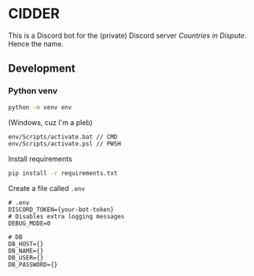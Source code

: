 # CIDDER

This is a Discord bot for the (private) Discord server _Countries in Dispute_. Hence the name.

## Development

### Python venv

```bash
python -m venv env
```

(Windows, cuz I'm a pleb)

```bash
env/Scripts/activate.bat // CMD
env/Scripts/activate.psl // PWSH
```

Install requirements

```bash
pip install -r requirements.txt
```

Create a file called `.env`

```text
# .env
DISCORD_TOKEN={your-bot-token}
# Disables extra logging messages
DEBUG_MODE=0

# DB
DB_HOST={}
DB_NAME={}
DB_USER={}
DB_PASSWORD={}
```
